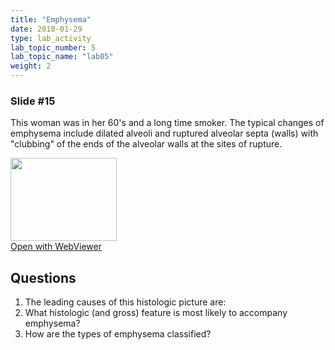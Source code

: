 ```yaml
---
title: "Emphysema"
date: 2018-01-29
type: lab_activity
lab_topic_number: 5
lab_topic_name: "lab05"
weight: 2
---
```

<div class="entrybody">
<h3>Slide #15</h3>

<p>This woman was in her 60's and a long time smoker. The typical changes of emphysema include dilated alveoli and ruptured alveolar septa (walls) with "clubbing" of the ends of the alveolar walls at the sites of rupture.<br clear="all"></p>

<div class="thumbnail"><a href="http://virtualslides.cumc.columbia.edu/Lung%20Path%2002.svs/view.apml?" target="_blank"><img alt="" src="http://pathologylab.ccnmtl.columbia.edu/assets/images/slide_lungpath02.jpg" width="170" height="133" class="mt-image-left"></a><br><a href="http://virtualslides.cumc.columbia.edu/Lung%20Path%2002.svs/view.apml?" target="_blank">Open with WebViewer</a></div>

<h2>Questions</h2>


<ol>
<li>The leading causes of this histologic picture are:</li>
<li>What histologic (and gross) feature is most likely to accompany emphysema?</li>
<li>How are the types of emphysema classified?</li>
</ol>


						
</div>
